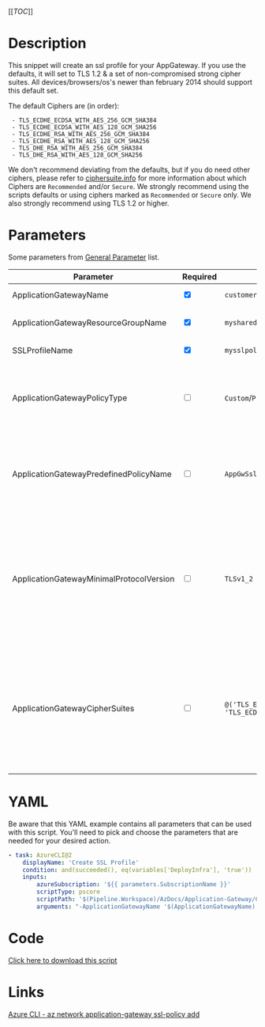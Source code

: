 [[_TOC_]]

# Description

This snippet will create an ssl profile for your AppGateway. If you use the defaults, it will set to TLS 1.2 & a set of non-compromised strong cipher suites. All devices/browsers/os's newer than february 2014 should support this default set.

The default Ciphers are (in order):

```
 - TLS_ECDHE_ECDSA_WITH_AES_256_GCM_SHA384
 - TLS_ECDHE_ECDSA_WITH_AES_128_GCM_SHA256
 - TLS_ECDHE_RSA_WITH_AES_256_GCM_SHA384
 - TLS_ECDHE_RSA_WITH_AES_128_GCM_SHA256
 - TLS_DHE_RSA_WITH_AES_256_GCM_SHA384
 - TLS_DHE_RSA_WITH_AES_128_GCM_SHA256
```

We don't recommend deviating from the defaults, but if you do need other ciphers, please refer to [ciphersuite.info](https://ciphersuite.info/cs/) for more information about which Ciphers are `Recommended` and/or `Secure`. We strongly recommend using the scripts defaults or using ciphers marked as `Recommended` or `Secure` only. We also strongly recommend using TLS 1.2 or higher.

# Parameters

Some parameters from [General Parameter](/Azure/AzDocs-v1/Scripts) list.

| Parameter                                | Required                        | Example Value                                                                             | Description                                                                                                                                                                                                                                                                                                                                      |
| ---------------------------------------- | ------------------------------- | ----------------------------------------------------------------------------------------- | ------------------------------------------------------------------------------------------------------------------------------------------------------------------------------------------------------------------------------------------------------------------------------------------------------------------------------------------------ |
| ApplicationGatewayName                   | <input type='checkbox' checked> | `customer-appgw-$(Release.EnvironmentName)`                                               | The name to use for this application gateway                                                                                                                                                                                                                                                                                                     |
| ApplicationGatewayResourceGroupName      | <input type='checkbox' checked> | `myshared-resourcegroup`                                                                  | The name of the resourcegroup to place this application gateway in.                                                                                                                                                                                                                                                                              |
| SSLProfileName                           | <input type='checkbox' checked> | `mysslpolicy`                                                                             | Name of the ssl profile policy to create.                                                                                                                                                                                                                                                                                                        |
| ApplicationGatewayPolicyType             | <input type='checkbox'>         | `Custom`/`Predefined`                                                                     | The type of policy to use. Microsoft offers some predefined ones, which are suboptimal from our point of view. If you want the recommended setup, don't pass this parameter.                                                                                                                                                                     |
| ApplicationGatewayPredefinedPolicyName   | <input type='checkbox'>         | `AppGwSslPolicy20170401S`                                                                 | Current options are `AppGwSslPolicy20150501`, `AppGwSslPolicy20170401`, `AppGwSslPolicy20170401S`. This field is only relevant if you choose `Predefined` for the `ApplicationGatewayPolicyType` parameter.                                                                                                                                      |
| ApplicationGatewayMinimalProtocolVersion | <input type='checkbox'>         | `TLSv1_2`                                                                                 | The minimal TLS version to use. The default is TLS 1.2. It is extremely recommended to use TLS 1.2 or higher at the point of writing. Current options: `TLSv1_0`, `TLSv1_1`, `TLSv1_2`. For all (up-to-date) options use `az network application-gateway ssl-policy list-options`. If you want the recommended setup, don't pass this parameter. |
| ApplicationGatewayCipherSuites           | <input type='checkbox'>         | `@('TLS_ECDHE_ECDSA_WITH_AES_256_GCM_SHA384', 'TLS_ECDHE_ECDSA_WITH_AES_128_GCM_SHA256')` | The set of ciphers to be allowed/used on the Application Gateway. This defaults to a set of ciphers which are (at the point of writing this) found secure & non-compromisable. For options, please use `az network application-gateway ssl-policy list-options`. If you want the recommended setup, don't pass this parameter.                   |

# YAML

Be aware that this YAML example contains all parameters that can be used with this script. You'll need to pick and choose the parameters that are needed for your desired action.

```yaml
- task: AzureCLI@2
    displayName: 'Create SSL Profile'
    condition: and(succeeded(), eq(variables['DeployInfra'], 'true'))
    inputs:
        azureSubscription: '${{ parameters.SubscriptionName }}'
        scriptType: pscore
        scriptPath: '$(Pipeline.Workspace)/AzDocs/Application-Gateway/Create-SSLTLS-Profile.ps1'
        arguments: "-ApplicationGatewayName '$(ApplicationGatewayName)' -ApplicationGatewayResourceGroupName '$(ApplicationGatewayResourceGroupName)' -SSLProfileName '$(ApplicationGatewayPolicyName)' -ApplicationGatewayPolicyType '$(ApplicationGatewayPolicyType)' -ApplicationGatewayPredefinedPolicyName '$(ApplicationGatewayPredefinedPolicyName)' -ApplicationGatewayMinimalProtocolVersion '$(ApplicationGatewayMinimalProtocolVersion)' -ApplicationGatewayCipherSuites $(ApplicationGatewayCipherSuites)"
```

# Code

[Click here to download this script](../../../../../src/Application-Gateway/Create-SSLTLS-Profile.ps1)

# Links

[Azure CLI - az network application-gateway ssl-policy add](https://docs.microsoft.com/en-us/cli/azure/network/application-gateway/ssl-profile?view=azure-cli-latest#az_network_application_gateway_ssl_profile_add)
